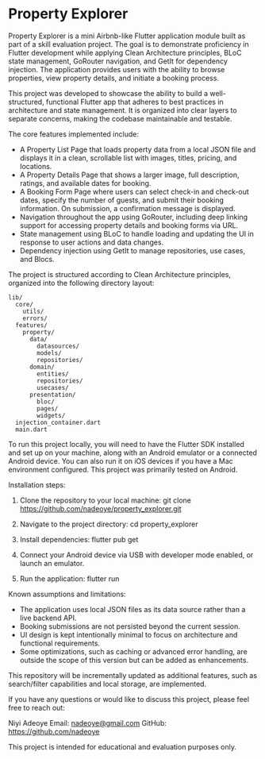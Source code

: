 # Property Explorer

Property Explorer is a mini Airbnb-like Flutter application module built as part of a skill evaluation project. The goal is to demonstrate proficiency in Flutter development while applying Clean Architecture principles, BLoC state management, GoRouter navigation, and GetIt for dependency injection. The application provides users with the ability to browse properties, view property details, and initiate a booking process.

This project was developed to showcase the ability to build a well-structured, functional Flutter app that adheres to best practices in architecture and state management. It is organized into clear layers to separate concerns, making the codebase maintainable and testable.

The core features implemented include:
- A Property List Page that loads property data from a local JSON file and displays it in a clean, scrollable list with images, titles, pricing, and locations.
- A Property Details Page that shows a larger image, full description, ratings, and available dates for booking.
- A Booking Form Page where users can select check-in and check-out dates, specify the number of guests, and submit their booking information. On submission, a confirmation message is displayed.
- Navigation throughout the app using GoRouter, including deep linking support for accessing property details and booking forms via URL.
- State management using BLoC to handle loading and updating the UI in response to user actions and data changes.
- Dependency injection using GetIt to manage repositories, use cases, and Blocs.

The project is structured according to Clean Architecture principles, organized into the following directory layout:

```
lib/
  core/
    utils/
    errors/
  features/
    property/
      data/
        datasources/
        models/
        repositories/
      domain/
        entities/
        repositories/
        usecases/
      presentation/
        bloc/
        pages/
        widgets/
  injection_container.dart
  main.dart
```


To run this project locally, you will need to have the Flutter SDK installed and set up on your machine, along with an Android emulator or a connected Android device. You can also run it on iOS devices if you have a Mac environment configured. This project was primarily tested on Android.

Installation steps:

1. Clone the repository to your local machine:
   git clone https://github.com/nadeoye/property_explorer.git

2. Navigate to the project directory:
   cd property_explorer

3. Install dependencies:
   flutter pub get

4. Connect your Android device via USB with developer mode enabled, or launch an emulator.

5. Run the application:
   flutter run

Known assumptions and limitations:

- The application uses local JSON files as its data source rather than a live backend API.
- Booking submissions are not persisted beyond the current session.
- UI design is kept intentionally minimal to focus on architecture and functional requirements.
- Some optimizations, such as caching or advanced error handling, are outside the scope of this version but can be added as enhancements.

This repository will be incrementally updated as additional features, such as search/filter capabilities and local storage, are implemented.

If you have any questions or would like to discuss this project, please feel free to reach out:

Niyi Adeoye
Email: nadeoye@gmail.com
GitHub: https://github.com/nadeoye

This project is intended for educational and evaluation purposes only.
